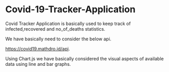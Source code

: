 # Covid-19-Tracker-Application 

Covid Tracker Application is basically used to keep track of infected,recovered and no_of_deaths statistics.

We have basically need to consider the below api.

https://covid19.mathdro.id/api.

Using Chart.js we have basically considered the visual aspects of available data using line and bar graphs.
